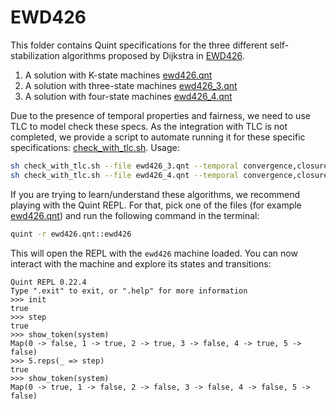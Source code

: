 # EWD426

This folder contains Quint specifications for the three different self-stabilization algorithms proposed by Dijkstra in [EWD426](https://www.cs.utexas.edu/~EWD/transcriptions/EWD04xx/EWD426.html).
1. A solution with K-state machines [ewd426.qnt](ewd426.qnt)
2. A solution with three-state machines [ewd426_3.qnt](ewd426_3.qnt)
3. A solution with four-state machines [ewd426_4.qnt](ewd426_4.qnt)

Due to the presence of temporal properties and fairness, we need to use TLC to model check these specs. As the integration with TLC is not completed, we provide a script to automate running it for these specific specifications: [check_with_tlc.sh](../../../../tlc/check_with_tlc.sh). Usage:

```sh
sh check_with_tlc.sh --file ewd426_3.qnt --temporal convergence,closure,persistence
sh check_with_tlc.sh --file ewd426_4.qnt --temporal convergence,closure,persistence
```

If you are trying to learn/understand these algorithms, we recommend playing with the Quint REPL. For that, pick one of the files (for example [ewd426.qnt](ewd426.qnt)) and run the following command in the terminal:
``` sh
quint -r ewd426.qnt::ewd426
```

This will open the REPL with the `ewd426` machine loaded. You can now interact with the machine and explore its states and transitions:

``` bluespec
Quint REPL 0.22.4
Type ".exit" to exit, or ".help" for more information
>>> init
true
>>> step
true
>>> show_token(system)
Map(0 -> false, 1 -> true, 2 -> true, 3 -> false, 4 -> true, 5 -> false)
>>> 5.reps(_ => step)
true
>>> show_token(system)
Map(0 -> true, 1 -> false, 2 -> false, 3 -> false, 4 -> false, 5 -> false)
```
